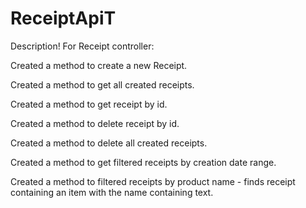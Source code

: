 # ReceiptApiT
Description!
For Receipt controller:

Created a method to create a new Receipt.

Created a method to get all created receipts.

Created a method to get receipt by id.


Created a method to delete receipt by id.

Created a method to delete all created receipts.

Created a method to get filtered receipts by creation date range.

Created a method to filtered receipts by product name - finds receipt containing an item with the name containing text.
